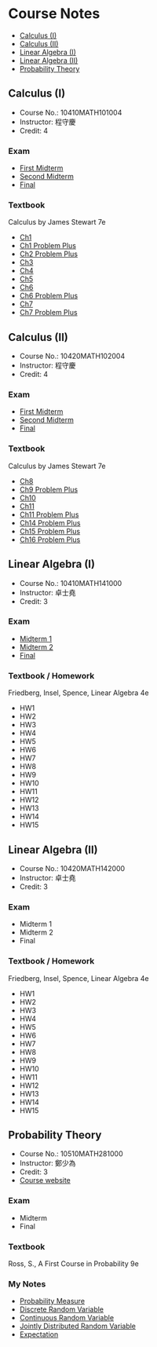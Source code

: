 # Course Notes

- [Calculus (I)](#Calculus%20(I))
- [Calculus (II)](#Calculus%20(II))
- [Linear Algebra (I)](#Linear%20Algebra%20(I))
- [Linear Algebra (II)](#Linear%20Algebra%20(II))
- [Probability Theory](#Probability%20Theory)

## Calculus (I)

- Course No.: 10410MATH101004
- Instructor: 程守慶
- Credit: 4

### Exam

- [First Midterm](/10410MATH101004/First%20Midterm.pdf)
- [Second Midterm](/10410MATH101004/Second%20Midterm.pdf)
- [Final](/10410MATH101004/Final.pdf)

### Textbook

Calculus by James Stewart 7e

- [Ch1](/10410MATH101004/Calculus%20Stewart%20Ch1.pdf)
- [Ch1 Problem Plus](/10410MATH101004/Calculus%20Stewart%20Ch1%20Problem%20Plus.pdf)
- [Ch2 Problem Plus](/10410MATH101004/Calculus%20Stewart%20Ch2%20Problem%20Plus.pdf)
- [Ch3](/10410MATH101004/Calculus%20Stewart%20Ch3.pdf)
- [Ch4](/10410MATH101004/Calculus%20Stewart%20Ch4.pdf)
- [Ch5](/10410MATH101004/Calculus%20Stewart%20Ch5.pdf)
- [Ch6](/10410MATH101004/Calculus%20Stewart%20Ch6.pdf)
- [Ch6 Problem Plus](/10410MATH101004/Calculus%20Stewart%20Ch6%20Problem%20Plus.pdf)
- [Ch7](/10410MATH101004/Calculus%20Stewart%20Ch7.pdf)
- [Ch7 Problem Plus](/10410MATH101004/Calculus%20Stewart%20Ch7%20Problem%20Plus.pdf)

## Calculus (II)

- Course No.: 10420MATH102004
- Instructor: 程守慶
- Credit: 4

### Exam

- [First Midterm](/10420MATH102004/First%20Midterm.pdf)
- [Second Midterm](/10420MATH102004/Second%20Midterm.pdf)
- [Final](/10420MATH102004/Final.pdf)

### Textbook

Calculus by James Stewart 7e

- [Ch8](/10420MATH102004/Calculus%20Stewart%20Ch8.pdf)
- [Ch9 Problem Plus](/10420MATH102004/Calculus%20Stewart%20Ch9%20Problem%20Plus.pdf)
- [Ch10](/10420MATH102004/Calculus%20Stewart%20Ch10.pdf)
- [Ch11](/10420MATH102004/Calculus%20Stewart%20Ch11.pdf)
- [Ch11 Problem Plus](/10420MATH102004/Calculus%20Stewart%20Ch11%20Problem%20Plus.pdf)
- [Ch14 Problem Plus](/10420MATH102004/Calculus%20Stewart%20Ch14%20Problem%20Plus.pdf)
- [Ch15 Problem Plus](/10420MATH102004/Calculus%20Stewart%20Ch15%20Problem%20Plus.pdf)
- [Ch16 Problem Plus](/10420MATH102004/Calculus%20Stewart%20Ch16%20Problem%20Plus.pdf)

## Linear Algebra (I)

- Course No.: 10410MATH141000
- Instructor: 卓士堯
- Credit: 3

### Exam

- [Midterm 1](/10410MATH141000/Midterm%201.pdf)
- [Midterm 2](/10410MATH141000/Midterm%202.pdf)
- [Final](/10410MATH141000/Final.pdf)

### Textbook / Homework

Friedberg, Insel, Spence, Linear Algebra 4e

- HW1
- HW2
- HW3
- HW4
- HW5
- HW6
- HW7
- HW8
- HW9
- HW10
- HW11
- HW12
- HW13
- HW14
- HW15

## Linear Algebra (II)

- Course No.: 10420MATH142000
- Instructor: 卓士堯
- Credit: 3

### Exam

- Midterm 1
- Midterm 2
- Final

### Textbook / Homework

Friedberg, Insel, Spence, Linear Algebra 4e

- HW1
- HW2
- HW3
- HW4
- HW5
- HW6
- HW7
- HW8
- HW9
- HW10
- HW11
- HW12
- HW13
- HW14
- HW15

## Probability Theory

- Course No.: 10510MATH281000
- Instructor: 鄭少為
- Credit: 3
- [Course website](http://www.stat.nthu.edu.tw/~swcheng/Teaching/math2810/)

### Exam

- Midterm
- Final

### Textbook

Ross, S., A First Course in Probability 9e

### My Notes

- [Probability Measure](/10510MATH281000/Probability.md)
- [Discrete Random Variable](/10510MATH281000/Discrete-Random-Variable.md)
- [Continuous Random Variable](/10510MATH281000/Continuous-Random-Variable.md)
- [Jointly Distributed Random Variable](/10510MATH281000/Jointly-Distributed-Random-Variable.md)
- [Expectation](/10510MATH281000/Expectation.md)

